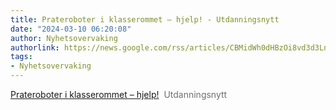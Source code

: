 ```yaml
---
title: Prateroboter i klasserommet – hjelp! - Utdanningsnytt
date: "2024-03-10 06:20:08"
author: Nyhetsovervaking
authorlink: https://news.google.com/rss/articles/CBMidWh0dHBzOi8vd3d3LnV0ZGFubmluZ3NueXR0Lm5vL2RpZ2l0YWxpc2VyaW5nLWt1bnN0aWctaW50ZWxsaWdlbnMtbGFlcmVtaWRsZXIvcHJhdGVyb2JvdGVyLWkta2xhc3Nlcm9tbWV0LWhqZWxwLzM5Mjg4MdIBAA?oc=5
tags:
- Nyhetsovervaking
---
```

<a href="https://news.google.com/rss/articles/CBMidWh0dHBzOi8vd3d3LnV0ZGFubmluZ3NueXR0Lm5vL2RpZ2l0YWxpc2VyaW5nLWt1bnN0aWctaW50ZWxsaWdlbnMtbGFlcmVtaWRsZXIvcHJhdGVyb2JvdGVyLWkta2xhc3Nlcm9tbWV0LWhqZWxwLzM5Mjg4MdIBAA?oc=5" target="_blank">Prateroboter i klasserommet – hjelp!</a>&nbsp;&nbsp;<font color="#6f6f6f">Utdanningsnytt</font>